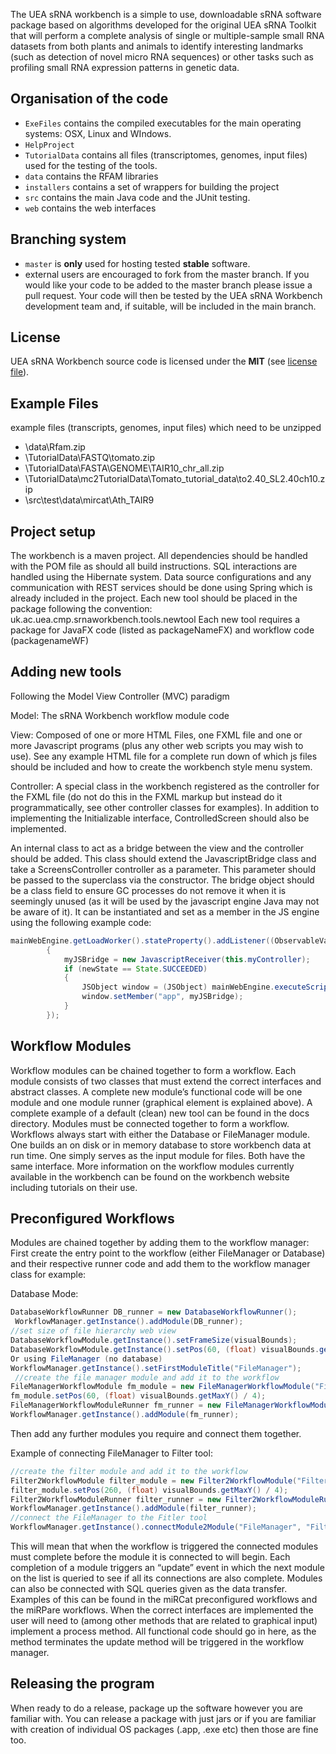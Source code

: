 The UEA sRNA workbench is a simple to use, downloadable sRNA software package based on algorithms developed for the original UEA sRNA Toolkit that will perform a complete analysis of single or multiple-sample small RNA datasets from both plants and animals to identify interesting landmarks (such as detection of novel micro RNA sequences) or other tasks such as profiling small RNA expression patterns in genetic data.

Organisation of the code
--------------------------

* `ExeFiles` contains the compiled executables for the main operating systems: OSX, Linux and WIndows.
* `HelpProject`  
* `TutorialData` contains all files (transcriptomes, genomes, input files) used for the testing of the tools.
* `data` contains the RFAM libraries
* `installers` contains a set of wrappers for building the project
* `src` contains the main Java code and the JUnit testing.
* `web` contains the web interfaces


Branching system
--------------------------

* `master` is **only** used for hosting tested **stable** software.
* external users are encouraged to fork from the master branch. If you would like your code to be added to the master branch please issue a pull request. Your code will then be tested by the UEA sRNA Workbench development team and, if suitable, will be included in the main branch.

License
---------------

UEA sRNA Workbench source code is licensed under the **MIT** (see [license file](LICENSE)).


Example Files
---------------

example files (transcripts, genomes, input files) which need to be unzipped
* \data\Rfam.zip
* \TutorialData\FASTQ\tomato.zip
* \TutorialData\FASTA\GENOME\TAIR10_chr_all.zip
* \TutorialData\mc2TutorialData\Tomato_tutorial_data\to2.40_SL2.40ch10.zip
* \src\test\data\mircat\Ath_TAIR9

Project setup
---------------

The workbench is a maven project. All dependencies should be handled with the POM file as should all build instructions.
SQL interactions are handled using the Hibernate system. 
Data source configurations and any communication with REST services should be done using Spring which is already included in the project.
Each new tool should be placed in the package following the convention:
uk.ac.uea.cmp.srnaworkbench.tools.newtool
Each new tool requires a package for JavaFX code (listed as packageNameFX) and workflow code (packagenameWF)

Adding new tools
---------------

Following the Model View Controller (MVC) paradigm

Model: The sRNA Workbench workflow module code

View: Composed of one or more HTML Files, one FXML file and one or more Javascript programs (plus any other web scripts you may wish to use). See any example HTML file for a complete run down of which js files should be included and how to create the workbench style menu system.

Controller: A special class in the workbench registered as the controller for the FXML file (do not do this in the FXML markup but instead do it programmatically, see other controller classes for examples). In addition to implementing the Initializable interface, ControlledScreen should also be implemented. 

An internal class to act as a bridge between the view and the controller should be added. This class should extend the JavascriptBridge class and take a ScreensController controller as a parameter. This parameter should be passed to the superclass via the constructor.
The bridge object should be a class field to ensure GC processes do not remove it when it is seemingly unused (as it will be used by the javascript engine Java may not be aware of it). It can be instantiated and set as a member in the JS engine using the following example code:

```java
mainWebEngine.getLoadWorker().stateProperty().addListener((ObservableValue<? extends State> ov, State oldState, State newState) ->
        {
            myJSBridge = new JavascriptReceiver(this.myController);
            if (newState == State.SUCCEEDED)
            {
                JSObject window = (JSObject) mainWebEngine.executeScript("window");
                window.setMember("app", myJSBridge);
            }
        });
```

Workflow Modules
---------------

Workflow modules can be chained together to form a workflow. Each module consists of two classes that must extend the correct interfaces and abstract classes. A complete new module’s functional code will be one module and one module runner (graphical element is explained above). A complete example of a default (clean) new tool can be found in the docs directory.
Modules must be connected together to form a workflow. Workflows always start with either the Database or FileManager module. One builds an on disk or in memory database to store workbench data at run time. One simply serves as the input module for files. Both have the same interface. 
More information on the workflow modules currently available in the workbench can be found on the workbench website including tutorials on their use. 

Preconfigured Workflows
---------------

Modules are chained together by adding them to the workflow manager:
First create the entry point to the workflow (either FileManager or Database) and their respective runner code and add them to the workflow manager class for example:

Database Mode:

```java
DatabaseWorkflowRunner DB_runner = new DatabaseWorkflowRunner();
 WorkflowManager.getInstance().addModule(DB_runner);
//set size of file hierarchy web view
DatabaseWorkflowModule.getInstance().setFrameSize(visualBounds);
DatabaseWorkflowModule.getInstance().setPos(60, (float) visualBounds.getMaxY() / 4.0f);
Or using FileManager (no database)
WorkflowManager.getInstance().setFirstModuleTitle("FileManager");
 //create the file manager module and add it to the workflow
FileManagerWorkflowModule fm_module = new FileManagerWorkflowModule("FileManager", visualBounds);
fm_module.setPos(60, (float) visualBounds.getMaxY() / 4);
FileManagerWorkflowModuleRunner fm_runner = new FileManagerWorkflowModuleRunner(fm_module);
WorkflowManager.getInstance().addModule(fm_runner);
```

Then add any further modules you require and connect them together. 

Example of connecting FileManager to Filter tool:
```java
//create the filter module and add it to the workflow
Filter2WorkflowModule filter_module = new Filter2WorkflowModule("Filter", visualBounds);
filter_module.setPos(260, (float) visualBounds.getMaxY() / 4);
Filter2WorkflowModuleRunner filter_runner = new Filter2WorkflowModuleRunner(filter_module);
WorkflowManager.getInstance().addModule(filter_runner);
//connect the FileManager to the Fitler tool
WorkflowManager.getInstance().connectModule2Module("FileManager", "Filter");
```

This will mean that when the workflow is triggered the connected modules must complete before the module it is connected to will begin. Each completion of a module triggers an “update” event in which the next module on the list is queried to see if all its connections are also complete.
Modules can also be connected with SQL queries given as the data transfer. Examples of this can be found in the miRCat preconfigured workflows and the miRPare workflows.
When the correct interfaces are implemented the user will need to (among other methods that are related to graphical input) implement a process method. All functional code should go in here, as the method terminates the update method will be triggered in the workflow manager.

Releasing the program
---------------

When ready to do a release, package up the software however you are familiar with. You can release a package with just jars or if you are familiar with creation of individual OS packages (.app, .exe etc) then those are fine too. 
